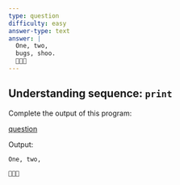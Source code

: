 ```yaml
---
type: question
difficulty: easy
answer-type: text
answer: |
  One, two,
  bugs, shoo.
  🐜🐛🧹
---
```


## Understanding sequence: `print`

Complete the output of this program:

[question](q-print3.evy "evy:source")

Output:

```
One, two,

🐜🐛🧹
```
